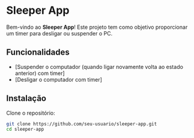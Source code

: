 # Sleeper App

Bem-vindo ao **Sleeper App**! Este projeto tem como objetivo proporcionar um timer para desligar ou suspender o PC.

## Funcionalidades

- [Suspender o computador (quando ligar novamente volta ao estado anterior) com timer]
- [Desligar o computador com timer]

## Instalação

Clone o repositório:

```bash
git clone https://github.com/seu-usuario/sleeper-app.git
cd sleeper-app
```
